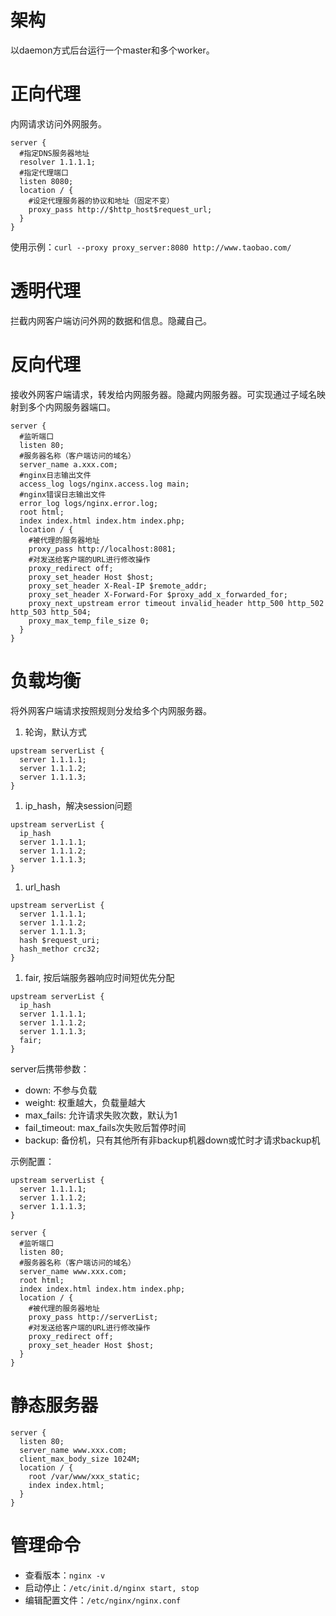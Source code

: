 # 架构

以daemon方式后台运行一个master和多个worker。

# 正向代理

内网请求访问外网服务。  
```
server {
  #指定DNS服务器地址
  resolver 1.1.1.1;
  #指定代理端口
  listen 8080;
  location / {
    #设定代理服务器的协议和地址（固定不变）
    proxy_pass http://$http_host$request_url;
  }
}
```

使用示例：`curl --proxy proxy_server:8080 http://www.taobao.com/`

# 透明代理

拦截内网客户端访问外网的数据和信息。隐藏自己。

# 反向代理

接收外网客户端请求，转发给内网服务器。隐藏内网服务器。可实现通过子域名映射到多个内网服务器端口。  
```
server {
  #监听端口
  listen 80;
  #服务器名称（客户端访问的域名）
  server_name a.xxx.com;
  #nginx日志输出文件
  access_log logs/nginx.access.log main;
  #nginx错误日志输出文件
  error_log logs/nginx.error.log;
  root html;
  index index.html index.htm index.php;
  location / {
    #被代理的服务器地址
    proxy_pass http://localhost:8081;
    #对发送给客户端的URL进行修改操作
    proxy_redirect off;
    proxy_set_header Host $host;
    proxy_set_header X-Real-IP $remote_addr;
    proxy_set_header X-Forward-For $proxy_add_x_forwarded_for;
    proxy_next_upstream error timeout invalid_header http_500 http_502 http_503 http_504;
    proxy_max_temp_file_size 0;
  }
}
```

# 负载均衡

将外网客户端请求按照规则分发给多个内网服务器。

1. 轮询，默认方式  
```
upstream serverList {
  server 1.1.1.1;
  server 1.1.1.2;
  server 1.1.1.3;
}
```
1. ip_hash，解决session问题  
```
upstream serverList {
  ip_hash
  server 1.1.1.1;
  server 1.1.1.2;
  server 1.1.1.3;
}
```
1. url_hash  
```
upstream serverList {
  server 1.1.1.1;
  server 1.1.1.2;
  server 1.1.1.3;
  hash $request_uri;
  hash_methor crc32;
}
```
1. fair, 按后端服务器响应时间短优先分配  
```
upstream serverList {
  ip_hash
  server 1.1.1.1;
  server 1.1.1.2;
  server 1.1.1.3;
  fair;
}
```

server后携带参数：

- down: 不参与负载
- weight: 权重越大，负载量越大
- max_fails: 允许请求失败次数，默认为1
- fail_timeout: max_fails次失败后暂停时间
- backup: 备份机，只有其他所有非backup机器down或忙时才请求backup机

示例配置：  
```
upstream serverList {
  server 1.1.1.1;
  server 1.1.1.2;
  server 1.1.1.3;
}

server {
  #监听端口
  listen 80;
  #服务器名称（客户端访问的域名）
  server_name www.xxx.com;
  root html;
  index index.html index.htm index.php;
  location / {
    #被代理的服务器地址
    proxy_pass http://serverList;
    #对发送给客户端的URL进行修改操作
    proxy_redirect off;
    proxy_set_header Host $host;
  }
}
```

# 静态服务器

```
server {
  listen 80;
  server_name www.xxx.com;
  client_max_body_size 1024M;
  location / {
    root /var/www/xxx_static;
    index index.html;
  }
}
```

# 管理命令

- 查看版本：`nginx -v`
- 启动停止：`/etc/init.d/nginx start, stop`
- 编辑配置文件：`/etc/nginx/nginx.conf`
